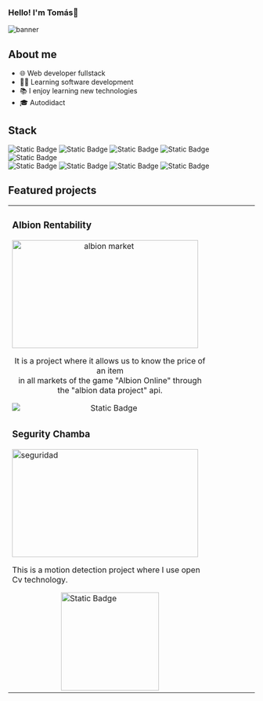 ### Hello! I'm Tomás👋
![banner](https://github.com/TomasB-Dev/TomasB-Dev/assets/152812185/14cfb6df-ce08-4a2b-af17-ecb1f8407c53)

## About me
- 🌐 Web developer fullstack
- 👨‍💻 Learning software development
- 📚 I enjoy learning new technologies
- 🎓 Autodidact
 
## Stack
<img alt="Static Badge" src="https://img.shields.io/badge/HTML-red"> <img alt="Static Badge" src="https://img.shields.io/badge/CSS-blue"> <img alt="Static Badge" src="https://img.shields.io/badge/JavaScript-yellow"> 
<img alt="Static Badge" src="https://img.shields.io/badge/PHP-skyblue"> <img alt="Static Badge" src="https://img.shields.io/badge/Python-blue"></br> <img alt="Static Badge" src="https://img.shields.io/badge/SQL-orange">
 <img alt="Static Badge" src="https://img.shields.io/badge/git-red"> <img alt="Static Badge" src="https://img.shields.io/badge/Bootstrap-purple"> <img alt="Static Badge" src="https://img.shields.io/badge/API-white">

 ## Featured projects

<table>
        <tr>
            <td style="width:400px; float:left;">
                <h3>Albion Rentability</h3>
                <a href="https://github.com/TomasB-Dev/Albion-Rentability" target="_blank" style="display: block; text-align: center; text-decoration: none;">
                <img src="https://github.com/TomasB-Dev/TomasB-Dev/assets/152812185/b777ea2b-771f-4053-bf06-203be279219e" alt="albion market" width="380" height="220" style="display: block;">
                <p>It is a project where it allows us to know the price of an item <br> in all markets of the game "Albion Online" through the "albion data project" api.</p>
                <img alt="Static Badge" src="https://img.shields.io/badge/go to project-blackgreen" style="display: block;">
            </a>
            </a>
            </td>
            <td style="width:400px; float:left;">
             <h3>Segurity Chamba</h3>
             <img src="https://github.com/TomasB-Dev/TomasB-Dev/assets/152812185/2314a8e8-9721-4636-8b12-e0684f1f555c" alt="seguridad" width="380" height="220">
             <p>This is a motion detection project where I use open Cv technology.</p>
             <a href="https://github.com/TomasB-Dev/Segurity-chamba" target="_blank"><img alt="Static Badge" src="https://img.shields.io/badge/go to project-blackgreen"style="display: block; margin: 0 auto; width: 200px;"></a>
            </td>
        </tr>
    </table>
  










<!--
**TomasB-Dev/TomasB-Dev** is a ✨ _special_ ✨ repository because its `README.md` (this file) appears on your GitHub profile.

Here are some ideas to get you started:

- 🔭 I’m currently working on ...
- 🌱 I’m currently learning ...
- 👯 I’m looking to collaborate on ...
- 🤔 I’m looking for help with ...
- 💬 Ask me about ...
- 📫 How to reach me: ...
- 😄 Pronouns: ...
- ⚡ Fun fact: ...
-->
